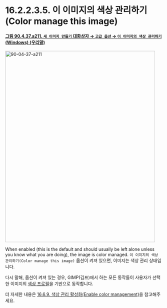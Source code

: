 # 16.2.2.3.5. 이 이미지의 색상 관리하기(Color manage this image)

<a id="90-04-37-a211"></a>

#### [그림 90.4.37.a211. `새 이미지 만들기` 대화상자 → `고급 옵션` → `이 이미지의 색상 관리하기` (Windows) (우리말)](./90-04-0037-create_a_new_image.md#90-04-37-a211)
<img width="479" height="611" alt="90-04-37-a211" src="https://github.com/user-attachments/assets/82a4aa7d-d56f-4b2b-be52-71716e6b1a2d" />

When enabled (this is the default and should usually be left alone unless you know what you are doing), the image is color managed.
`이 이미지의 색상 관리하기(Color manage this image)` 옵션이 켜져 있으면, 이미지는 색상 관리 상태입니다.

다시 말해, 옵션이 켜져 있는 경우, GIMP(김프)에서 하는 모든 동작들이 사용자가 선택한 이미지의 [색상 프로필](./16-02-02-03-06-color_profile.md)을 기반으로 동작합니다.

더 자세한 내용은 [16.6.9. 색상 관리 활성화(Enable color management)](./16-06-09-enable-color-management.md)을 참고해주세요.
